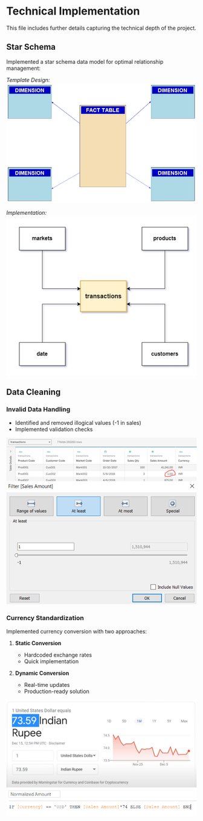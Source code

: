 # Technical Implementation

This file includes further details capturing the technical depth of the project.

## Star Schema
Implemented a star schema data model for optimal relationship management:

*Template Design:*
![star-schema-1](readme-material/ZZ.%20Star-Schema-Data-Model.png)

*Implementation:*
![star-schema-2](readme-material/ZZZ.%20Star-Schema-Implementation.PNG)

## Data Cleaning

### Invalid Data Handling
- Identified and removed illogical values (-1 in sales)
- Implemented validation checks

![data-cleaning-1](readme-material/X.%20Data%20Cleaning1.PNG)
![data-cleaning-2](readme-material/X.%20Data%20Cleaning2.PNG)

### Currency Standardization
Implemented currency conversion with two approaches:

1. **Static Conversion**
   - Hardcoded exchange rates
   - Quick implementation

2. **Dynamic Conversion**
   - Real-time updates
   - Production-ready solution

![curreny-conversion-1](readme-material/Y.%20Currency%20Convert1.PNG)
![curreny-conversion-2](readme-material/Y.%20Currency%20Convert2.PNG)
